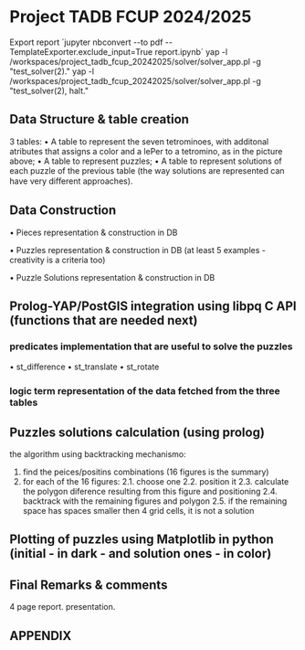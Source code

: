 # Project TADB FCUP 2024/2025

Export report
´jupyter nbconvert --to pdf --TemplateExporter.exclude_input=True  report.ipynb´
 yap -l /workspaces/project_tadb_fcup_20242025/solver/solver_app.pl -g "test_solver(2)."
 yap -l /workspaces/project_tadb_fcup_20242025/solver/solver_app.pl -g "test_solver(2), halt."

## Data Structure & table creation 
3 tables:
• A table to represent the seven tetrominoes, with additonal atributes that assigns a color and a lePer to a tetromino, as in the picture above;
• A table to represent puzzles;
• A table to represent solutions of each puzzle of the previous table (the way solutions are represented can have very diﬀerent approaches).

## Data Construction

• Pieces representation & construction in DB

• Puzzles representation  & construction in DB (at least 5 examples - creativity is a criteria too)

• Puzzle Solutions representation  & construction in DB


## Prolog-YAP/PostGIS integration using libpq C API (functions that are needed next)

### predicates implementation that are useful to solve the puzzles
• st_diﬀerence
• st_translate
• st_rotate

### logic term representation of the data fetched from the three tables


## Puzzles solutions calculation (using prolog)
the algorithm using backtracking mechanismo:
1. find the peices/positins combinations (16 figures is the summary)
2. for each of the 16 figures:
   2.1. choose one
   2.2. position it
   2.3. calculate the polygon diference resulting from this figure and positioning
   2.4. backtrack with the remaining figures and polygon
   2.5. if the remaining space has spaces smaller then 4 grid cells, it is not a solution


## Plotting of puzzles using Matplotlib in python (initial - in dark - and solution ones - in color)


## Final Remarks & comments
4 page report.
presentation.

## APPENDIX

